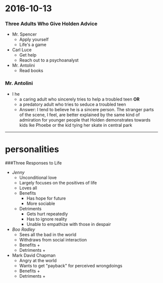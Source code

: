 # 2016-10-13

### Three Adults Who Give Holden Advice
- Mr. Spencer
    * Apply yourself
    * Life's a game
- Carl Luce
    * Get help
    * Reach out to a psychoanalyst
- Mr. Antolini
    * Read books

### Mr. Antolini
- I he
    * a caring adult who sincerely tries to help a troubled teen **OR**
    * a predatory adult who tries to seduce a troubled teen
    * Answer: I tend to believe he is a sincere person.  The stranger parts of the scene, I feel, are better explained by the same kind of admiration for younger people that Holden demonstrates towards kids lke Phoebe or the kid tying her skate in central park



---


# personalities

###Three Responses to Life
- *Jenny*
    * Unconditional love
    * Largely focuses on the positives of life
    * Loves all
    * Benefits
        + Has hope for future
        + More sociable
    * Detriments
        + Gets hurt repeatedly
        + Has to ignore reality
        + Unable to empathize with those in despair
- *Boo Radley*
    * Sees all the bad in the world
    * Withdraws from social interaction
    * Benefits
        + 
    * Detriments
        +
- Mark David Chapman
    * Angry at the world
    * Wants to get "payback" for perceived wrongdoings
    * Benefits
        + 
    * Detriments
        +
